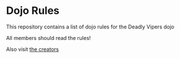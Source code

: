 Dojo Rules
==========

This repository contains a list of dojo rules for the Deadly Vipers dojo

All members should read the rules!

Also visit [the creators](https://github.com/deadlyvipers)
